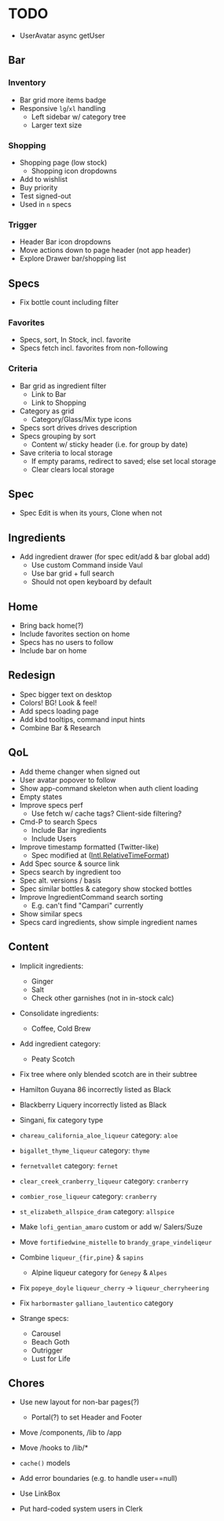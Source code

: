 # TODO

- UserAvatar async getUser

Bar
---

### Inventory

- Bar grid more items badge
- Responsive `lg`/`xl` handling
  - Left sidebar w/ category tree
  - Larger text size

### Shopping

- Shopping page (low stock)
  - Shopping icon dropdowns
- Add to wishlist
- Buy priority
- Test signed-out
- Used in `n` specs

### Trigger

- Header Bar icon dropdowns
- Move actions down to page header (not app header)
- Explore Drawer bar/shopping list

Specs
-----

- Fix bottle count including filter

### Favorites

- Specs, sort, In Stock, incl. favorite
- Specs fetch incl. favorites from non-following

### Criteria

- Bar grid as ingredient filter
  - Link to Bar
  - Link to Shopping
- Category as grid
  - Category/Glass/Mix type icons
- Specs sort drives drives description
- Specs grouping by sort
  - Content w/ sticky header (i.e. for group by date)
- Save criteria to local storage
  - If empty params, redirect to saved; else set local storage
  - Clear clears local storage

Spec
----

- Spec Edit is when its yours, Clone when not

Ingredients
-----------

- Add ingredient drawer (for spec edit/add & bar global add)
  - Use custom Command inside Vaul
  - Use bar grid + full search
  - Should not open keyboard by default

Home
----

- Bring back home(?)
- Include favorites section on home
- Specs has no users to follow
- Include bar on home

Redesign
--------

- Spec bigger text on desktop
- Colors! BG! Look & feel!
- Add specs loading page
- Add kbd tooltips, command input hints
- Combine Bar & Research

QoL
---

- Add theme changer when signed out
- User avatar popover to follow
- Show app-command skeleton when auth client loading
- Empty states
- Improve specs perf
  - Use fetch w/ cache tags? Client-side filtering?
- Cmd-P to search Specs
  - Include Bar ingredients
  - Include Users
- Improve timestamp formatted (Twitter-like)
  - Spec modified at ([Intl.RelativeTimeFormat](https://stackoverflow.com/questions/61911591/react-intl-with-relativetime-formatting))
- Add Spec source & source link
- Specs search by ingredient too
- Spec alt. versions / basis
- Spec similar bottles & category show stocked bottles
- Improve IngredientCommand search sorting
  - E.g. can't find "Campari" currently
- Show similar specs
- Specs card ingredients, show simple ingredient names

Content
-------

- Implicit ingredients:
  - Ginger
  - Salt
  - Check other garnishes (not in in-stock calc)

- Consolidate ingredients:
  - Coffee, Cold Brew

- Add ingredient category:
  - Peaty Scotch

- Fix tree where only blended scotch are in their subtree

- Hamilton Guyana 86 incorrectly listed as Black
- Blackberry Liquery incorrectly listed as Black
- Singani, fix category type
- `chareau_california_aloe_liqueur` category: `aloe`
- `bigallet_thyme_liqueur` category: `thyme`
- `fernetvallet` category: `fernet`
- `clear_creek_cranberry_liqueur` category: `cranberry`
- `combier_rose_liqueur` category: `cranberry`
- `st_elizabeth_allspice_dram` category: `allspice`
- Make `lofi_gentian_amaro` custom or add w/ Salers/Suze
- Move `fortifiedwine_mistelle` to `brandy_grape_vindeliqeur`
- Combine `liqueur_{fir,pine}` & `sapins`
  - Alpine liqueur category for `Genepy` & `Alpes`

- Fix `popeye_doyle` `liqueur_cherry` -> `liqueur_cherryheering`
- Fix `harbormaster` `galliano_lautentico` category
- Strange specs:
  - Carousel
  - Beach Goth
  - Outrigger
  - Lust for Life

Chores
------

- Use new layout for non-bar pages(?)
  - Portal(?) to set Header and Footer

- Move /components, /lib to /app
- Move /hooks to /lib/*

- `cache()` models
- Add error boundaries (e.g. to handle user==null)

- Use LinkBox

- Put hard-coded system users in Clerk

